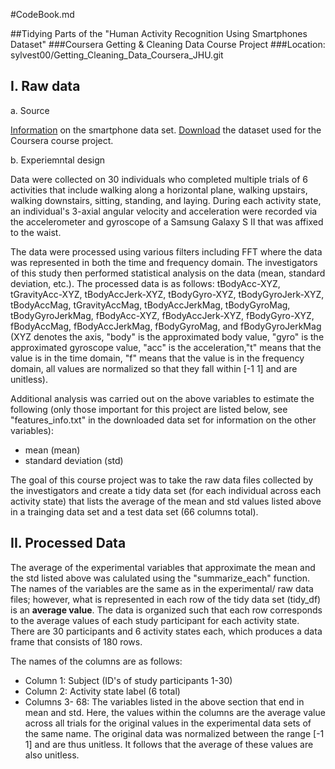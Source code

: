#CodeBook.md

##Tidying Parts of the "Human Activity Recognition Using Smartphones Dataset"
###Coursera Getting & Cleaning Data Course Project
###Location: sylvest00/Getting_Cleaning_Data_Coursera_JHU.git

I. Raw data
-----------

a. Source 

[Information](http://archive.ics.uci.edu/ml/datasets/Human+Activity+Recognition+Using+Smartphones) on the smartphone data set. [Download](https://d396qusza40orc.cloudfront.net/getdata%2Fprojectfiles%2FUCI%20HAR%20Dataset.zip) the dataset used for the Coursera course project. 
   
   
b. Experiemntal design

Data were collected on 30 individuals who completed multiple trials of 6 activities that include walking along a horizontal plane, walking upstairs, walking downstairs, sitting, standing, and laying. During each activity state, an individual's 3-axial angular velocity and acceleration were recorded via the accelerometer and gyroscope of a Samsung Galaxy S II that was affixed to the waist.

The data were processed using various filters including FFT where the data was represented in both the time and frequency domain. The investigators of this study then performed statistical analysis on the data (mean, standard deviation, etc.). The processed data is as follows:
tBodyAcc-XYZ, 
tGravityAcc-XYZ, 
tBodyAccJerk-XYZ, 
tBodyGyro-XYZ, 
tBodyGyroJerk-XYZ, 
tBodyAccMag, 
tGravityAccMag, 
tBodyAccJerkMag, 
tBodyGyroMag, 
tBodyGyroJerkMag, 
fBodyAcc-XYZ, 
fBodyAccJerk-XYZ, 
fBodyGyro-XYZ, 
fBodyAccMag, 
fBodyAccJerkMag, 
fBodyGyroMag, and
fBodyGyroJerkMag 
(XYZ denotes the axis, "body" is the approximated body value, "gyro" is the approximated gyroscope value, "acc" is the acceleration,"t" means that the value is in the time domain, "f" means that the value is in the frequency domain, all values are normalized so that they fall within [-1 1] and are unitless).

Additional analysis was carried out on the above variables to estimate the following (only those important for this project are listed below, see "features_info.txt" in the downloaded data set for information on the other variables):
- mean (mean)
- standard deviation (std)

The goal of this course project was to take the raw data files collected by the investigators and create a tidy data set (for each individual across each activity state) that lists the average of the mean and std values listed above in a trainging data set and a test data set (66 columns total).


II. Processed Data
------------------
The average of the experimental variables that approximate the mean and the std listed above was calulated using the "summarize_each" function. The names of the variables are the same as in the experimental/ raw data files; however, what is represented in each row of the tidy data set (tidy_df) is an **average value**. The data is organized such that each row corresponds to the average values of each study participant for each activity state. There are 30 participants and 6 activity states each, which produces a data frame that consists of 180 rows.

The names of the columns are as follows:
- Column 1: Subject (ID's of study participants 1-30)
- Column 2: Activity state label (6 total)
- Columns 3- 68: The variables listed in the above section that end in mean and std. Here, the values within the columns are the average value across all trials for the original values in the experimental data sets of the same name. The original data was normalized between the range [-1 1] and are thus unitless. It follows that the average of these values are also unitless.
